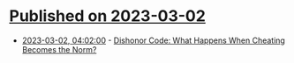 # [Published on 2023-03-02](index.md)

* [2023-03-02, 04:02:00](https://soylentnews.org/article.pl?sid=23/03/01/121258&from=rss) - [Dishonor Code: What Happens When Cheating Becomes the Norm?](https://soylentnews.org/article.pl?sid=23/03/01/121258&from=rss)
